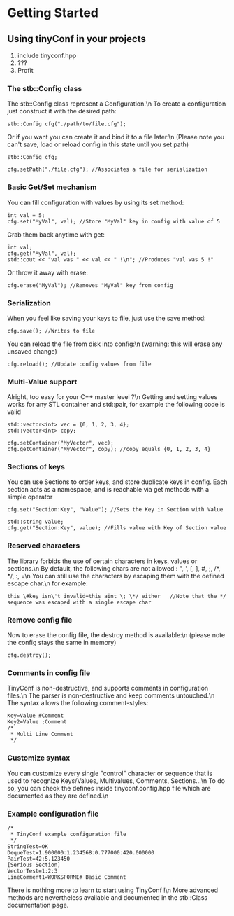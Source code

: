 # Getting Started #

## Using tinyConf in your projects ##

 1. include tinyconf.hpp
 2. ???
 3. Profit

### The stb::Config class ###

The stb::Config class represent a Configuration.\n
To create a configuration just construct it with the desired path:

    stb::Config cfg("./path/to/file.cfg");

Or if you want you can create it and bind it to a file later:\n
(Please note you can't save, load or reload config in this state until you set path)

    stb::Config cfg;

    cfg.setPath("./file.cfg"); //Associates a file for serialization

### Basic Get/Set mechanism ###

You can fill configuration with values by using its set method:

    int val = 5;
    cfg.set("MyVal", val); //Store "MyVal" key in config with value of 5

Grab them back anytime with get:

    int val;
    cfg.get("MyVal", val);
    std::cout << "val was " << val << " !\n"; //Produces "val was 5 !"

Or throw it away with erase:

    cfg.erase("MyVal"); //Removes "MyVal" key from config

### Serialization ###

When you feel like saving your keys to file, just use the save method:

    cfg.save(); //Writes to file

You can reload the file from disk into config:\n
(warning: this will erase any unsaved change)

    cfg.reload(); //Update config values from file

### Multi-Value support ###

Alright, too easy for your C++ master level ?\n
Getting and setting values works for any STL container and std::pair, for example
the following code is valid

    std::vector<int> vec = {0, 1, 2, 3, 4};
    std::vector<int> copy;
 
    cfg.setContainer("MyVector", vec);
    cfg.getContainer("MyVector", copy); //copy equals {0, 1, 2, 3, 4}

### Sections of keys ###

You can use Sections to order keys, and store duplicate keys in config.
Each section acts as a namespace, and is reachable via get methods with a simple operator

    cfg.set("Section:Key", "Value"); //Sets the Key in Section with Value

    std::string value;
    cfg.get("Section:Key", value); //Fills value with Key of Section value

### Reserved characters ###

The library forbids the use of certain characters in keys, values or sections.\n
By default, the following chars are not allowed : ", ', [, ], #, ;, /*, */, :, =\n
You can still use the characters by escaping them with the defined escape char.\n
for example:

    this \#key isn\'t invalid=this aint \; \*/ either   //Note that the */ sequence was escaped with a single escape char

### Remove config file ###

Now to erase the config file, the destroy method is available:\n
(please note the config stays the same in memory)

    cfg.destroy();

### Comments in config file ###

TinyConf is non-destructive, and supports comments in configuration files.\n
The parser is non-destructive and keep comments untouched.\n
The syntax allows the following comment-styles:

    Key=Value #Comment
    Key2=Value ;Comment
    /*
     * Multi Line Comment
     */

### Customize syntax ###

You can customize every single "control" character or sequence that is used to recognize Keys/Values, Multivalues, Comments, Sections...\n
To do so, you can check the defines inside tinyconf.config.hpp file which are documented as they are defined.\n

### Example configuration file ###

    /*
     * TinyConf example configuration file
     */
    StringTest=OK
    DequeTest=1.900000:1.234568:0.777000:420.000000
    PairTest=42:5.123450
    [Serious Section]
    VectorTest=1:2:3
    LineComment1=WORKSFORME# Basic Comment



There is nothing more to learn to start using TinyConf !\n
More advanced methods are nevertheless available and documented in the stb::Class documentation page.